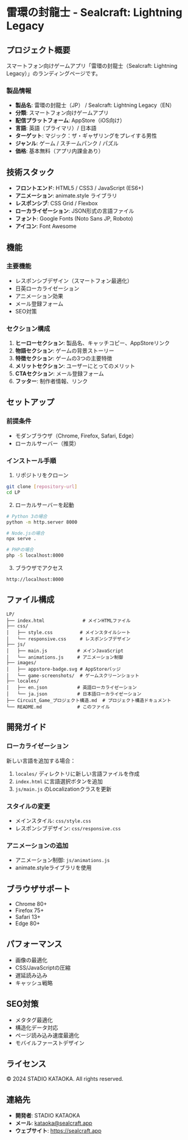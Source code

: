 # 雷環の封龍士 - Sealcraft: Lightning Legacy

## プロジェクト概要

スマートフォン向けゲームアプリ「雷環の封龍士（Sealcraft: Lightning Legacy）」のランディングページです。

### 製品情報
- **製品名**: 雷環の封龍士（JP） / Sealcraft: Lightning Legacy（EN）
- **分類**: スマートフォン向けゲームアプリ
- **配信プラットフォーム**: AppStore（iOS向け）
- **言語**: 英語（プライマリ）/ 日本語
- **ターゲット**: マジック：ザ・ギャザリングをプレイする男性
- **ジャンル**: ゲーム / スチームパンク / パズル
- **価格**: 基本無料（アプリ内課金あり）

## 技術スタック

- **フロントエンド**: HTML5 / CSS3 / JavaScript (ES6+)
- **アニメーション**: animate.style ライブラリ
- **レスポンシブ**: CSS Grid / Flexbox
- **ローカライゼーション**: JSON形式の言語ファイル
- **フォント**: Google Fonts (Noto Sans JP, Roboto)
- **アイコン**: Font Awesome

## 機能

### 主要機能
- レスポンシブデザイン（スマートフォン最適化）
- 日英ローカライゼーション
- アニメーション効果
- メール登録フォーム
- SEO対策

### セクション構成
1. **ヒーローセクション**: 製品名、キャッチコピー、AppStoreリンク
2. **物語セクション**: ゲームの背景ストーリー
3. **特徴セクション**: ゲームの3つの主要特徴
4. **メリットセクション**: ユーザーにとってのメリット
5. **CTAセクション**: メール登録フォーム
6. **フッター**: 制作者情報、リンク

## セットアップ

### 前提条件
- モダンブラウザ（Chrome, Firefox, Safari, Edge）
- ローカルサーバー（推奨）

### インストール手順

1. リポジトリをクローン
```bash
git clone [repository-url]
cd LP
```

2. ローカルサーバーを起動
```bash
# Python 3の場合
python -m http.server 8000

# Node.jsの場合
npx serve .

# PHPの場合
php -S localhost:8000
```

3. ブラウザでアクセス
```
http://localhost:8000
```

## ファイル構成

```
LP/
├── index.html              # メインHTMLファイル
├── css/
│   ├── style.css          # メインスタイルシート
│   └── responsive.css     # レスポンシブデザイン
├── js/
│   ├── main.js           # メインJavaScript
│   └── animations.js     # アニメーション制御
├── images/
│   ├── appstore-badge.svg # AppStoreバッジ
│   └── game-screenshots/  # ゲームスクリーンショット
├── locales/
│   ├── en.json           # 英語ローカライゼーション
│   └── ja.json           # 日本語ローカライゼーション
├── Circuit_Game_プロジェクト構造.md  # プロジェクト構造ドキュメント
└── README.md             # このファイル
```

## 開発ガイド

### ローカライゼーション
新しい言語を追加する場合：
1. `locales/` ディレクトリに新しい言語ファイルを作成
2. `index.html` に言語選択ボタンを追加
3. `js/main.js` のLocalizationクラスを更新

### スタイルの変更
- メインスタイル: `css/style.css`
- レスポンシブデザイン: `css/responsive.css`

### アニメーションの追加
- アニメーション制御: `js/animations.js`
- animate.styleライブラリを使用

## ブラウザサポート

- Chrome 80+
- Firefox 75+
- Safari 13+
- Edge 80+

## パフォーマンス

- 画像の最適化
- CSS/JavaScriptの圧縮
- 遅延読み込み
- キャッシュ戦略

## SEO対策

- メタタグ最適化
- 構造化データ対応
- ページ読み込み速度最適化
- モバイルファーストデザイン

## ライセンス

© 2024 STADIO KATAOKA. All rights reserved.

## 連絡先

- **開発者**: STADIO KATAOKA
- **メール**: kataoka@sealcraft.app
- **ウェブサイト**: https://sealcraft.app 